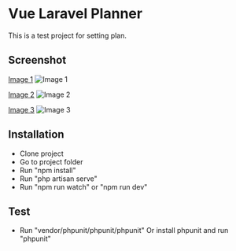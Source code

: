 # Vue Laravel Planner

This is a test project for setting plan.

## Screenshot
   [Image 1](https://ibb.co/kc2fftH)
   ![Image 1](https://ibb.co/kc2fftH)
   
   [Image 2](https://ibb.co/W552sGd)
   ![Image 2](https://ibb.co/W552sGd)
   
   [Image 3](https://ibb.co/R9p0mHG)
   ![Image 3](https://ibb.co/R9p0mHG)

## Installation

 - Clone project
 - Go to project folder
 - Run "npm install"
 - Run "php artisan serve"
 - Run "npm run watch" or "npm run dev" 

## Test

 - Run "vendor/phpunit/phpunit/phpunit" Or install phpunit and run "phpunit"
